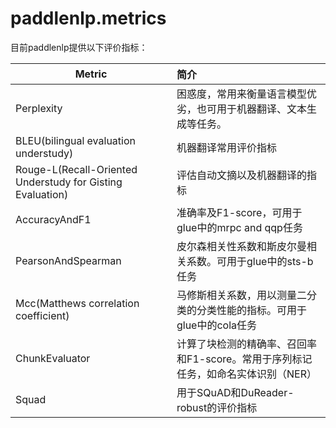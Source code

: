 # paddlenlp.metrics

目前paddlenlp提供以下评价指标：

| Metric                                                     | 简介                                                         |
| ---------------------------------------------------------- | :----------------------------------------------------------- |
| Perplexity                                                 | 困惑度，常用来衡量语言模型优劣，也可用于机器翻译、文本生成等任务。 |
| BLEU(bilingual evaluation understudy)                      | 机器翻译常用评价指标                                         |
| Rouge-L(Recall-Oriented Understudy for Gisting Evaluation) | 评估自动文摘以及机器翻译的指标                               |
| AccuracyAndF1                                              | 准确率及F1-score，可用于glue中的mrpc and qqp任务                   |
| PearsonAndSpearman                                         | 皮尔森相关性系数和斯皮尔曼相关系数。可用于glue中的sts-b任务  |
| Mcc(Matthews correlation coefficient)                      | 马修斯相关系数，用以测量二分类的分类性能的指标。可用于glue中的cola任务 |
| ChunkEvaluator                                             | 计算了块检测的精确率、召回率和F1-score。常用于序列标记任务，如命名实体识别（NER） |
| Squad                                                      | 用于SQuAD和DuReader-robust的评价指标                         |
